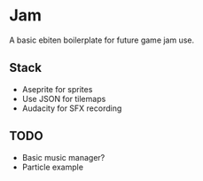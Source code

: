 # Jam
A basic ebiten boilerplate for future game jam use.

## Stack
* Aseprite for sprites
* Use JSON for tilemaps
* Audacity for SFX recording

## TODO
* Basic music manager?
* Particle example
